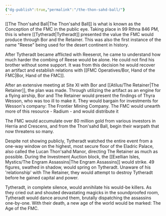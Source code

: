 ```yaml
---
{"dg-publish":true,"permalink":"/the-thon-sahd-ball/"}
---
```


[[The Thon'sahd Ball\|The Thon'sahd Ball]] is what is known as the Conception of the FMC in the public eye. Taking place in 99 Rthna 846 PM, this is where [[Tytheradt\|Tytheradt]] presented the value the FMC would produce through Bor and the Retainer. This was also the first instance of the name "Reese" being used for the desert continent in history. 

After Tytheradt became afflicted with Reeserot, he came to understand how much harder the combing of Reese would be alone. He could not find his brother without some support. It was from this decision he would recover an artifact and establish relations with [[FMC Operatives/Bor, Hand of the FMC\|Bor, Hand of the FMC]].

After an extensive meeting at Site XI with Bor and [[Atilus/The Retainer\|The Retainer]], the plan was made. Through utilizing the artifact as an engine for a flying airship, Bor and The Retainer would present the findings of Thyra Wesson, who was too ill to make it. They would bargain for investments for Wesson's company: The Frontier Mining Company. The FMC would unearth more of this resource - Radium - and would distribute it 

The FMC would accumulate over 80 million gold from various investors in Herria and Crescens, and from the Thon'sahd Ball, begin their warpath that now threatens so many.

Despite not showing publicly, Tytheradt watched the entire event from a one-way window on the highest, most secure floor of the Eladric Palace, also called the Lucan Thon'sahd Manor, directing The Retainer as much as possible. During the Investment Auction block, the [[Exellian Isles, Mystics/The Engram Assassins\|The Engram Assassins]] would strike. 49 figures, swathed in shadow, would spring on Tytheradt. Unaware of his 'relationship' with The Retainer, they would attempt to destroy Tytheradt before he gained capital and power.

Tytheradt, in complete silence, would annihilate his would-be killers. As they cried out and shouted devastating magicks in the soundproofed room, Tytheradt would dance around them, brutally dispatching the assassins one-by-one. With their death, a new age of the world would be marked: The Age of the FMC.